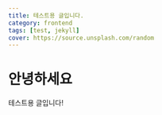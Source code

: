 ```yaml
---
title: 테스트용 글입니다.
category: frontend
tags: [test, jekyll]
cover: https://source.unsplash.com/random
---
```


# 안녕하세요

테스트용 글입니다!
